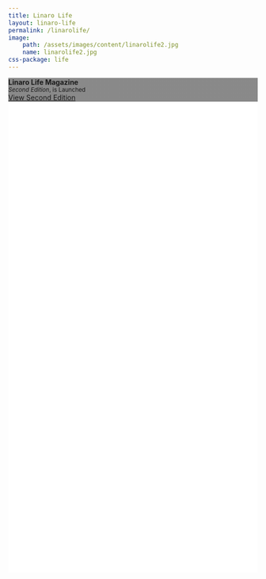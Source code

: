 ```yaml
---
title: Linaro Life
layout: linaro-life
permalink: /linarolife/
image:
    path: /assets/images/content/linarolife2.jpg
    name: linarolife2.jpg
css-package: life
---
```

<div class="row" class="linaro-life" style="height: 1000px; background-color: white;">
        <div class="cover-image" style="background: linear-gradient(
                     rgba(20,20,20, .5),
                     rgba(20,20,20, .5)),
                     url('{% asset_path {{page.image.name}} %}') no-repeat center center fixed;
            background-size: cover;
            -webkit-background-size: cover;
            -moz-background-size: cover;
            -o-background-size: cover;">
            <div class="cover-image-info">
                <strong class="fade-in-one">Linaro Life Magazine</strong><br>
                <small class="fade-in-two"><em>Second Edition</em>, is Launched</small><br>
                <a href="https://collaborate.linaro.org/display/MAR/LinaroLife" target="_blank" class="btn btn-linaro-home light btn-lg fade-in-three">View Second Edition</a>
            </div>
        </div>
</div>
